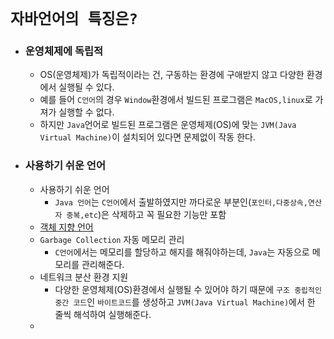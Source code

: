 # `자바언어의 특징은? `

- ### 운영체제에 독립적
   - OS(운영체제)가 독립적이라는 건, 구동하는 환경에 구애받지 않고 다양한 환경에서 실행될 수 있다.
   - 예를 들어 `C언어`의 경우 `Window`환경에서 빌드된 프로그램은 `MacOS,linux`로 가져가 실행할 수 없다.
   - 하지만 `Java`언어로 빌드된 프로그램은 운영체제(OS)에 맞는 `JVM(Java Virtual Machine)`이 설치되어 있다면 문제없이 작동 한다.
- ### 사용하기 쉬운 언어
    - 사용하기 쉬운 언어
      - `Java 언어`는 `C언어`에서 출발하였지만 까다로운 부분인(`포인터,다중상속,연산자 중복,etc`)은 삭제하고 꼭 필요한 기능만 포함
    - [객체 지향 언어](https://github.com/kkang4913/learn/tree/master/Object-oriented)
    - `Garbage Collection` 자동 메모리 관리
      - `C언어`에서는 메모리를 할당하고 해지를 해줘야하는데, `Java`는 자동으로 메모리를 관리해준다.
    - 네트워크 분산 환경 지원
      - 다양한 운영체제(OS)환경에서 실행될 수 있어야 하기 때문에 `구조 중립적인 중간 코드`인 `바이트코드`를 생성하고 `JVM(Java Virtual Machine)`에서 한 줄씩 해석하여 실행해준다.
    - 